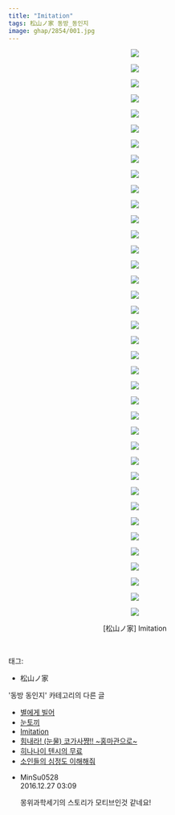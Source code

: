 ```yaml
---
title: "Imitation"
tags: 松山ノ家 동방_동인지
image: ghap/2854/001.jpg
---
```

<div class="article">
<p style="text-align: center; clear: none; float: none;"><img src="{{ site.nasurl }}/ghap/2854/001.jpg"/></p>
<p style="text-align: center; clear: none; float: none;"><img src="{{ site.nasurl }}/ghap/2854/002.gif"/></p>
<p style="text-align: center; clear: none; float: none;"><img src="{{ site.nasurl }}/ghap/2854/003.jpg"/></p>
<p style="text-align: center; clear: none; float: none;"><img src="{{ site.nasurl }}/ghap/2854/004.jpg"/></p>
<p style="text-align: center; clear: none; float: none;"><img src="{{ site.nasurl }}/ghap/2854/005.jpg"/></p>
<p style="text-align: center; clear: none; float: none;"><img src="{{ site.nasurl }}/ghap/2854/006.jpg"/></p>
<p style="text-align: center; clear: none; float: none;"><img src="{{ site.nasurl }}/ghap/2854/007.jpg"/></p>
<p style="text-align: center; clear: none; float: none;"><img src="{{ site.nasurl }}/ghap/2854/008.jpg"/></p>
<p style="text-align: center; clear: none; float: none;"><img src="{{ site.nasurl }}/ghap/2854/009.jpg"/></p>
<p style="text-align: center; clear: none; float: none;"><img src="{{ site.nasurl }}/ghap/2854/010.jpg"/></p>
<p style="text-align: center; clear: none; float: none;"><img src="{{ site.nasurl }}/ghap/2854/011.jpg"/></p>
<p style="text-align: center; clear: none; float: none;"><img src="{{ site.nasurl }}/ghap/2854/012.jpg"/></p>
<p style="text-align: center; clear: none; float: none;"><img src="{{ site.nasurl }}/ghap/2854/013.jpg"/></p>
<p style="text-align: center; clear: none; float: none;"><img src="{{ site.nasurl }}/ghap/2854/014.jpg"/></p>
<p style="text-align: center; clear: none; float: none;"><img src="{{ site.nasurl }}/ghap/2854/015.jpg"/></p>
<p style="text-align: center; clear: none; float: none;"><img src="{{ site.nasurl }}/ghap/2854/016.jpg"/></p>
<p style="text-align: center; clear: none; float: none;"><img src="{{ site.nasurl }}/ghap/2854/017.jpg"/></p>
<p style="text-align: center; clear: none; float: none;"><img src="{{ site.nasurl }}/ghap/2854/018.jpg"/></p>
<p style="text-align: center; clear: none; float: none;"><img src="{{ site.nasurl }}/ghap/2854/019.jpg"/></p>
<p style="text-align: center; clear: none; float: none;"><img src="{{ site.nasurl }}/ghap/2854/020.jpg"/></p>
<p style="text-align: center; clear: none; float: none;"><img src="{{ site.nasurl }}/ghap/2854/021.jpg"/></p>
<p style="text-align: center; clear: none; float: none;"><img src="{{ site.nasurl }}/ghap/2854/022.jpg"/></p>
<p style="text-align: center; clear: none; float: none;"><img src="{{ site.nasurl }}/ghap/2854/023.jpg"/></p>
<p style="text-align: center; clear: none; float: none;"><img src="{{ site.nasurl }}/ghap/2854/024.jpg"/></p>
<p style="text-align: center; clear: none; float: none;"><img src="{{ site.nasurl }}/ghap/2854/025.jpg"/></p>
<p style="text-align: center; clear: none; float: none;"><img src="{{ site.nasurl }}/ghap/2854/026.jpg"/></p>
<p style="text-align: center; clear: none; float: none;"><img src="{{ site.nasurl }}/ghap/2854/027.jpg"/></p>
<p style="text-align: center; clear: none; float: none;"><img src="{{ site.nasurl }}/ghap/2854/028.jpg"/></p>
<p style="text-align: center; clear: none; float: none;"><img src="{{ site.nasurl }}/ghap/2854/029.jpg"/></p>
<p style="text-align: center; clear: none; float: none;"><img src="{{ site.nasurl }}/ghap/2854/030.jpg"/></p>
<p style="text-align: center; clear: none; float: none;"><img src="{{ site.nasurl }}/ghap/2854/031.jpg"/></p>
<p style="text-align: center; clear: none; float: none;"><img src="{{ site.nasurl }}/ghap/2854/032.jpg"/></p>
<p style="text-align: center; clear: none; float: none;"><img src="{{ site.nasurl }}/ghap/2854/033.jpg"/></p>
<p style="text-align: center; clear: none; float: none;"><img src="{{ site.nasurl }}/ghap/2854/034.jpg"/></p>
<p style="text-align: center; clear: none; float: none;"><img src="{{ site.nasurl }}/ghap/2854/035.jpg"/></p>
<p style="text-align: center; clear: none; float: none;"><img src="{{ site.nasurl }}/ghap/2854/036.jpg"/></p>
<p style="text-align: center; clear: none; float: none;"><img src="{{ site.nasurl }}/ghap/2854/037.jpg"/></p>
<p style="text-align: center; clear: none; float: none;"><img src="{{ site.nasurl }}/ghap/2854/038.jpg"/></p>
<p style="text-align: center; clear: none; float: none;">[松山ノ家] Imitation</p>
<p><br/></p>
</div><div class="tagTrail">
<p>태그: </p>
<ul>
<li>松山ノ家</li>
</ul>
</div><div class="another">
<p>'동방 동인지' 카테고리의 다른 글</p>
<ul>
<li><a href="/2016-12-07-ghap_2856">별에게 빌어</a></li>
<li><a href="/2016-12-07-ghap_2855">눈토끼</a></li>
<li><a href="/2016-12-07-ghap_2854">Imitation</a></li>
<li><a href="/2016-12-07-ghap_2853">힘내라! (눈물) 코가사쨩!! ~홍마관으로~</a></li>
<li><a href="/2016-12-06-ghap_2852">히나나이 텐시의 무료</a></li>
<li><a href="/2016-12-06-ghap_2851">소인들의 심정도 이해해줘</a></li>
</ul>
</div><div class="cb_module cb_fluid">
<div class="cb_wrt cb_profile">
<div class="comment">
<ul>
<li class="cb_thumb_off" id="comment14877752">
<div class="cb_comment_area">
<div class="cb_info_area">
<div class="cb_section">
<span class="cb_nick_name">MinSu0528</span>
</div>
<div class="cb_section">
<span class="cb_date">2016.12.27 03:09 </span>
</div>
</div>
<div class="cb_dsc_comment">
<p class="cb_dsc">
											몽위과학세기의 스토리가 모티브인것 같네요!
										</p>
</div>
</div></li>
</ul>
</div>
</div><!-- commentList close -->
</div>